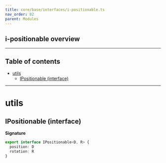 ```yaml
---
title: core/base/interfaces/i-positionable.ts
nav_order: 82
parent: Modules
---
```


## i-positionable overview

---

<h2 class="text-delta">Table of contents</h2>

- [utils](#utils)
  - [IPositionable (interface)](#ipositionable-interface)

---

# utils

## IPositionable (interface)

**Signature**

```ts
export interface IPositionable<D, R> {
  position: D
  rotation: R
}
```

